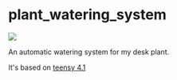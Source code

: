 # plant_watering_system
![](https://img.shields.io/badge/based%20on-Teensy%204.1-blue?link=https://www.pjrc.com/store/teensy41.html)

An automatic watering system for my desk plant.

It's based on [teensy 4.1](https://www.pjrc.com/store/teensy41.html)
